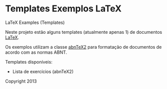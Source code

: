 Templates Exemplos LaTeX
=========================
LaTeX Examples (Templates)

Neste projeto estão alguns templates (atualmente apenas 1) de documentos [LaTeX](http://latex-project.org/).

Os exemplos utilizam a classe [abnTeX2](https://code.google.com/p/abntex2/) para formatação de documentos de acordo com as normas ABNT.

Templates disponíveis:
* Lista de exercícios (abnTeX2)

Copyright 2013